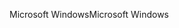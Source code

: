 <span data-ttu-id="02be5-101">Microsoft Windows</span><span class="sxs-lookup"><span data-stu-id="02be5-101">Microsoft Windows</span></span>